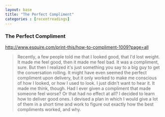 ```yaml
---
layout: base
title: "The Perfect Compliment"
categories : [recentreadings]
---
```


<h3>The Perfect Compliment</h3>

<p>
<a href="http://www.esquire.com/print-this/how-to-compliment-1009?page=all">http://www.esquire.com/print-this/how-to-compliment-1009?page=all</a><br/>

<blockquote>
Recently, a few people told me that I looked good, that I'd lost weight. It made me feel good, then it made me feel bad. It was a compliment, sure. But then I realized it's just something you say to a big guy to get the conversation rolling. It might have even seemed the perfect compliment upon delivery, but it only worked to make me conscious of how I looked, or how I used to look. I just didn't want to hear it. It made me think, though. Had I ever given a compliment that made someone feel worse? Or that had no effect at all? I decided to learn how to deliver good ones. I devised a plan in which I would give a lot of them in a short time and work to figure out exactly how the best compliments worked, and why.
</blockquote>

</p>
